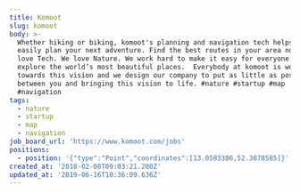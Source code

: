 ```yaml
---
title: Komoot
slug: komoot
body: >-
  Whether hiking or biking, komoot's planning and navigation tech helps you to
  easily plan your next adventure. Find the best routes in your area now! We
  love Tech. We love Nature. We work hard to make it easy for everyone to
  explore the world’s most beautiful places.  Everybody at komoot is working
  towards this vision and we design our company to put as little as possible
  between you and bringing this vision to life. #nature #startup #map
  #navigation
tags:
  - nature
  - startup
  - map
  - navigation
job_board_url: 'https://www.komoot.com/jobs'
positions:
  - position: '{"type":"Point","coordinates":[13.0583386,52.3878585]}'
created_at: '2018-02-08T09:03:21.280Z'
updated_at: '2019-06-16T10:36:09.636Z'
---
```


